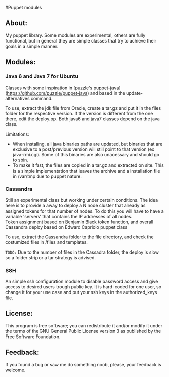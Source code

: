 #Puppet modules

About:
-----

My puppet library. Some modules are experimental, others are fully functional, but in general they are simple classes that try to achieve their goals in a simple manner. 

Modules: 
-------

### Java 6 and Java 7 for Ubuntu 

Classes with some inspiration in [puzzle's puppet-java] (https://github.com/puzzle/puppet-java) and based in the update-alternatives command. 

To use, extract the jdk file from Oracle, create a tar.gz and put it in the files folder for the respective version. If the version is different from the one there, edit the deploy.pp. Both java6 and java7 classes depend on the java class.  

Limitations:

*  When installing, all java binaries paths are updated, but binaries that are exclusive to a post/previous version will still point to that version (ex java-rmi.cgi). Some of this binaries are also unacessary and should go to sbin.   
*  To make it fast, the files are copied in a tar.gz and extracted on site. This is a simple implementation that leaves the archive and a installation file in /var/tmp due to puppet nature. 

### Cassandra

Still an experimental class but working under certain conditions. The idea here is to provide a away to deploy a N node cluster that already as assigned tokens for that number of nodes. To do this you will have to have a variable 'servers' that contains the IP addresses of all nodes.   
Token assignment based on Benjamin Black token function, and overall Cassandra deploy based on Edward Capriolo puppet class    

To use, extract the Cassandra folder to the file directory, and check the costumized files in /files and templates. 

`TODO:` Due to the number of files in the Cassadra folder, the deploy is slow so a folder strip or a tar strategy is advised. 

### SSH

An simple ssh configuration module to disable password access and give access to desired users trough public key. It is hard-coded for one user, so change it for your use case and put your ssh keys in the authorized_keys file. 

License:
-------

This program is free software; you can redistribute 
it and/or modify it under the terms of the GNU 
General Public License version 3 as published by 
the Free Software Foundation.

Feedback:
---------

If you found a bug or saw me do something noob, please, your feedback is welcome. 



